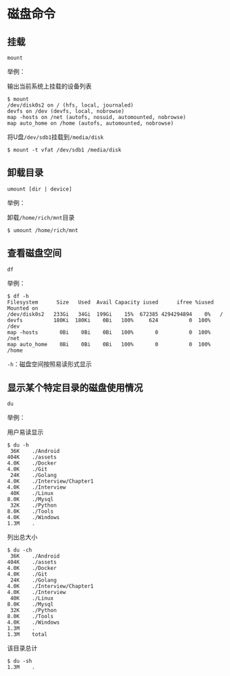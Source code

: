 # 磁盘命令

## 挂载

    mount

举例：

输出当前系统上挂载的设备列表

```
$ mount
/dev/disk0s2 on / (hfs, local, journaled)
devfs on /dev (devfs, local, nobrowse)
map -hosts on /net (autofs, nosuid, automounted, nobrowse)
map auto_home on /home (autofs, automounted, nobrowse)
```

将U盘`/dev/sdb1`挂载到`/media/disk`

    $ mount -t vfat /dev/sdb1 /media/disk

## 卸载目录

    umount [dir | device]

举例：

卸载`/home/rich/mnt`目录

    $ umount /home/rich/mnt

## 查看磁盘空间

    df

举例：

```
$ df -h
Filesystem      Size   Used  Avail Capacity iused      ifree %iused  Mounted on
/dev/disk0s2   233Gi   34Gi  199Gi    15%  672385 4294294894    0%   /
devfs          180Ki  180Ki    0Bi   100%     624          0  100%   /dev
map -hosts       0Bi    0Bi    0Bi   100%       0          0  100%   /net
map auto_home    0Bi    0Bi    0Bi   100%       0          0  100%   /home
```

`-h`：磁盘空间按照易读形式显示

## 显示某个特定目录的磁盘使用情况

    du

举例：

用户易读显示

```
$ du -h
 36K	./Android
404K	./assets
4.0K	./Docker
4.0K	./Git
 24K	./Golang
4.0K	./Interview/Chapter1
4.0K	./Interview
 40K	./Linux
8.0K	./Mysql
 32K	./Python
8.0K	./Tools
4.0K	./Windows
1.3M	.
```

列出总大小

```
$ du -ch
 36K	./Android
404K	./assets
4.0K	./Docker
4.0K	./Git
 24K	./Golang
4.0K	./Interview/Chapter1
4.0K	./Interview
 40K	./Linux
8.0K	./Mysql
 32K	./Python
8.0K	./Tools
4.0K	./Windows
1.3M	.
1.3M	total
```

该目录总计

```
$ du -sh
1.3M	.
```

